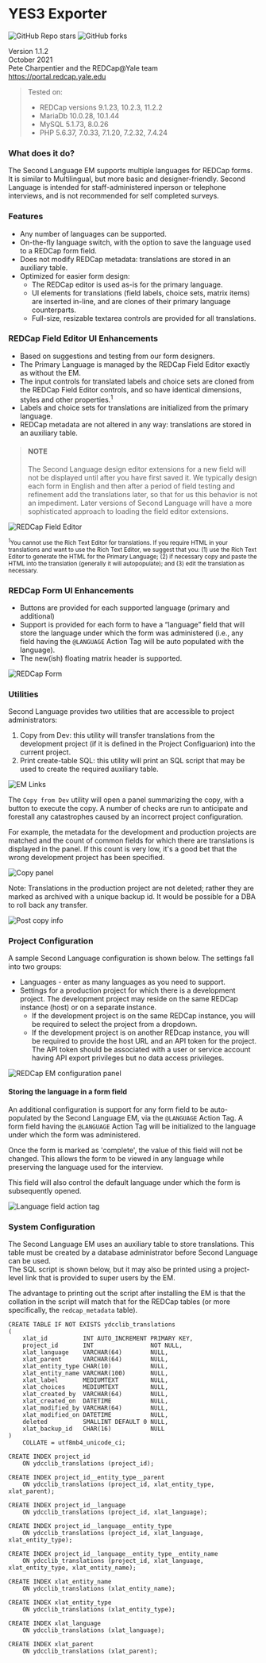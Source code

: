 # YES3 Exporter

![GitHub Repo stars](https://img.shields.io/github/stars/yale-redcap/yes3-exporter?style=plastic)
![GitHub forks](https://img.shields.io/github/forks/yale-redcap/yes3-exporter?style=plastic)

Version 1.1.2   
October 2021  
Pete Charpentier and the REDCap@Yale team  
https://portal.redcap.yale.edu  

> Tested on:
> - REDCap versions 9.1.23, 10.2.3, 11.2.2
> - MariaDb 10.0.28, 10.1.44
> - MySQL 5.1.73, 8.0.26
> - PHP 5.6.37, 7.0.33, 7.1.20, 7.2.32, 7.4.24

### What does it do?
The Second Language EM supports multiple languages for REDCap forms.
It is similar to Multilingual, but more basic and designer-friendly.
Second Language is intended for staff-administered inperson
or telephone interviews, and is not recommended for self completed surveys.

### Features
- Any number of languages can be supported.
- On-the-fly language switch, with the option to save the language used to a REDCap form field.
- Does not modify REDCap metadata: translations are stored in an auxiliary table.
- Optimized for easier form design:
  - The REDCap editor is used as-is for the primary language.
  - UI elements for translations (field labels, choice sets, matrix items) 
  are inserted in-line, and are clones of their primary language counterparts.
  - Full-size, resizable textarea controls are provided for all translations.
  
### REDCap Field Editor UI Enhancements

- Based on suggestions and testing from our form designers.
- The Primary Language is managed by the REDCap Field Editor exactly as without the EM.
- The input controls for translated labels and choice sets are cloned from the REDCap Field Editor controls, and so have identical dimensions, styles and other properties.<sup>1</sup>
- Labels and choice sets for translations are initialized from the primary language.
- REDCap metadata are not altered in any way: translations are stored in an auxiliary table.

> #### NOTE  
> The Second Language design editor extensions for a new field will not be displayed until after you have first saved it. 
We typically design each form in English and then after a period of field testing and refinement add the translations later, 
so that for us this behavior is not an impediment. 
Later versions of Second Language will have a more sophisticated approach to loading the field editor extensions. 

![REDCap Field Editor](images/second_language_field_editor.png)

<sub><sup>1</sup>You cannot use the Rich Text Editor for translations. If you require HTML in your translations and want to use the Rich Text Editor, we suggest that you: 
(1) use the Rich Text Editor to generate the HTML for the Primary Language;
(2) if necessary copy and paste the HTML into the translation (generally it will autopopulate); and
(3) edit the translation as necessary.</sub>

### REDCap Form UI Enhancements
- Buttons are provided for each supported language (primary and additional)
- Support is provided for each form to have a “language” field that will store the language under which the form was administered (i.e., any field having the ```@LANGUAGE``` Action Tag will be auto populated with the language).
- The new(ish) floating matrix header is supported.  

![REDCap Form](images/second_language_form.png)

### Utilities
Second Language provides two utilities that are accessible to project administrators:
1. Copy from Dev: this utility will transfer translations from the development project (if it is defined in the Project Configuarion) into the current project.
2. Print create-table SQL: this utility will print an SQL script that may be used to create the required auxiliary table.

![EM Links](images/second_language_links.png)

The ```Copy from Dev``` utility will open a panel summarizing the copy, with a button to execute the copy.
A number of checks are run to anticipate and forestall any catastrophes caused by an incorrect project configuration.  

For example, the metadata for the development and production projects are matched and the count of common fields for which there are translations is displayed in the panel.
If this count is very low, it's a good bet that the wrong development project has been specified.
  

![Copy panel](images/second_language_copy_from_dev.png)

Note: Translations in the production project are not deleted; rather they are marked as archived with a unique backup id.
It would be possible for a DBA to roll back any transfer.  

![Post copy info](images/second_language_post_copy.png)

### Project Configuration
A sample Second Language configuration is shown below.
The settings fall into two groups:

- Languages - enter as many languages as you need to support.
- Settings for a production project for which there is a development project. 
The development project may reside on the same REDCap instance (host) or on a separate instance.
    - If the development project is on the same REDCap instance, you will be required to select the project from a dropdown.
    - If the development project is on another REDcap instance, you will
    be required to provide the host URL and an API token for the project.
    The API token should be associated with a user or service account having API export
    privileges but no data access privileges.

![REDCap EM configuration panel](images/second_language_settings.png)

#### Storing the language in a form field
An additional configuration is support for any form field to be auto-populated by the Second Language EM,
via the ```@LANGUAGE``` Action Tag. 
A form field having the ```@LANGUAGE``` Action Tag will be initialized to the language under which the form was administered.  

Once the form is marked as 'complete', the value of this field will not be changed.
This allows the form to be viewed in any language while preserving the language
used for the interview.  

This field will also control the default language under which the form is subsequently opened.
  

![Language field action tag](images/second_language_action_tag.png)

### System Configuration
The Second Language EM uses an auxiliary table to store translations.
This table must be created by a database administrator before Second Language can be used.  
The SQL script is shown below, but it may also be printed using a project-level link that is provided to super users by the EM.  

The advantage to printing out the script after installing the EM is that the
collation in the script will match that for the REDCap tables (or more specifically, the ```redcap_metadata``` table).  

```
CREATE TABLE IF NOT EXISTS ydcclib_translations
(
    xlat_id          INT AUTO_INCREMENT PRIMARY KEY,
    project_id       INT                NOT NULL,
    xlat_language    VARCHAR(64)        NULL,
    xlat_parent      VARCHAR(64)        NULL,
    xlat_entity_type CHAR(10)           NULL,
    xlat_entity_name VARCHAR(100)       NULL,
    xlat_label       MEDIUMTEXT         NULL,
    xlat_choices     MEDIUMTEXT         NULL,
    xlat_created_by  VARCHAR(64)        NULL,
    xlat_created_on  DATETIME           NULL,
    xlat_modified_by VARCHAR(64)        NULL,
    xlat_modified_on DATETIME           NULL,
    deleted          SMALLINT DEFAULT 0 NULL,
    xlat_backup_id   CHAR(16)           NULL
)
    COLLATE = utf8mb4_unicode_ci;

CREATE INDEX project_id
    ON ydcclib_translations (project_id);

CREATE INDEX project_id__entity_type__parent
    ON ydcclib_translations (project_id, xlat_entity_type, xlat_parent);

CREATE INDEX project_id__language
    ON ydcclib_translations (project_id, xlat_language);

CREATE INDEX project_id__language__entity_type
    ON ydcclib_translations (project_id, xlat_language, xlat_entity_type);

CREATE INDEX project_id__language__entity_type__entity_name
    ON ydcclib_translations (project_id, xlat_language, xlat_entity_type, xlat_entity_name);

CREATE INDEX xlat_entity_name
    ON ydcclib_translations (xlat_entity_name);

CREATE INDEX xlat_entity_type
    ON ydcclib_translations (xlat_entity_type);

CREATE INDEX xlat_language
    ON ydcclib_translations (xlat_language);

CREATE INDEX xlat_parent
    ON ydcclib_translations (xlat_parent);
```







